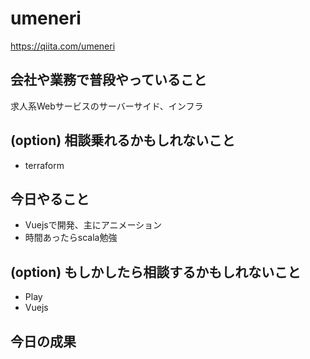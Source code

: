 # umeneri
https://qiita.com/umeneri

## 会社や業務で普段やっていること
求人系Webサービスのサーバーサイド、インフラ

## (option) 相談乗れるかもしれないこと
- terraform

## 今日やること
- Vuejsで開発、主にアニメーション
- 時間あったらscala勉強

## (option) もしかしたら相談するかもしれないこと
- Play
- Vuejs

## 今日の成果



